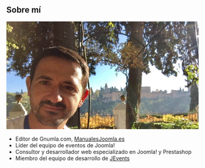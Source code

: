 <!-- .slide: class="two-floating-elements" -->
## Sobre mí
![Carlos cámara con la Alhambra de fondo en el JDay Granada 2016](images/yo.jpg)
* Editor de Gnumla.com, [ManualesJoomla.es](https://manualesjoomla.es)
* Líder del equipo de eventos de Joomla!
* Consultor y desarrollador web especializado en Joomla! y Prestashop
* Miembro del equipo de desarrollo de [JEvents](https://www.jevents.net)
